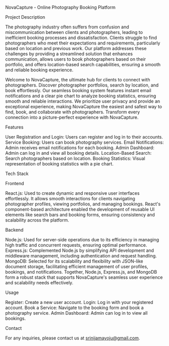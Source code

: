 NovaCapture - Online Photography Booking Platform

Project Description

The photography industry often suffers from confusion and miscommunication between clients and photographers, leading to inefficient booking processes and dissatisfaction. Clients struggle to find photographers who meet their expectations and requirements, particularly based on location and previous work. Our platform addresses these challenges by providing a streamlined solution that enhances communication, allows users to book photographers based on their portfolio, and offers location-based search capabilities, ensuring a smooth and reliable booking experience.

Welcome to NovaCapture, the ultimate hub for clients to connect with photographers. Discover photographer portfolios, search by location, and book effortlessly. Our seamless booking system features instant email notifications and a clear pie chart to analyze booking statistics, ensuring smooth and reliable interactions. We prioritize user privacy and provide an exceptional experience, making NovaCapture the easiest and safest way to find, book, and collaborate with photographers. Transform every connection into a picture-perfect experience with NovaCapture.

Features

User Registration and Login: Users can register and log in to their accounts.
Service Booking: Users can book photography services.
Email Notifications: Admin receives email notifications for each booking.
Admin Dashboard: Admin can log in and view all booking details.
Location-Based Search: Search photographers based on location.
Booking Statistics: Visual representation of booking statistics with a pie chart.


Tech Stack

Frontend

React.js: Used to create dynamic and responsive user interfaces effortlessly. It allows smooth interactions for clients navigating photographer profiles, viewing portfolios, and managing bookings. React's component-based architecture enabled the development of reusable UI elements like search bars and booking forms, ensuring consistency and scalability across the platform.

Backend

Node.js: Used for server-side operations due to its efficiency in managing high traffic and concurrent requests, ensuring optimal performance.
Express.js: Complemented Node.js by simplifying API development and middleware management, including authentication and request handling.
MongoDB: Selected for its scalability and flexibility with JSON-like document storage, facilitating efficient management of user profiles, bookings, and notifications.
Together, Node.js, Express.js, and MongoDB form a robust stack that supports NovaCapture's seamless user experience and scalability needs effectively.

Usage

Register: Create a new user account.
Login: Log in with your registered account.
Book a Service: Navigate to the booking form and book a photography service.
Admin Dashboard: Admin can log in to view all bookings.

Contact

For any inquiries, please contact us at srinijamayoju@gmail.com.
